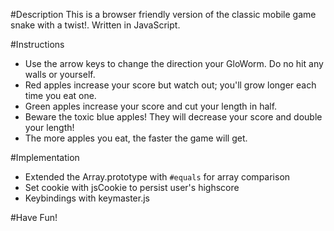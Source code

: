 #Description
This is a browser friendly version of the classic mobile game snake with a twist!.  Written in JavaScript.

#Instructions
* Use the arrow keys to change the direction your GloWorm.  Do no hit any walls or yourself.  
* Red apples increase your score but watch out; you'll grow longer each time you eat one.
* Green apples increase your score and cut your length in half.  
* Beware the toxic blue apples!  They will decrease your score and double your length!
* The more apples you eat, the faster the game will get.

#Implementation
* Extended the Array.prototype with `#equals` for array comparison
* Set cookie with jsCookie to persist user's highscore 
* Keybindings with keymaster.js


#Have Fun!
